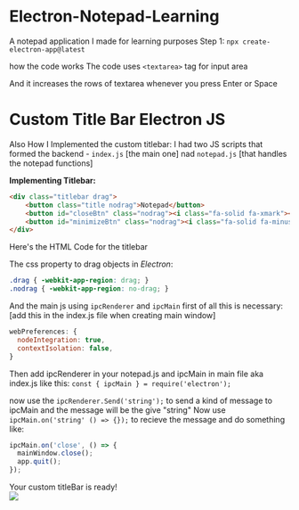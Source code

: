 # Electron-Notepad-Learning
A notepad application I made for learning purposes
Step 1: `npx create-electron-app@latest`

how the code works
The code uses `<textarea>` tag for input area

And it increases the rows of textarea whenever you press Enter or Space

# Custom Title Bar Electron JS
Also How I Implemented the custom titlebar:
I had two JS scripts that formed the backend - `index.js` [the main one] nad `notepad.js` [that handles the notepad functions]

**Implementing Titlebar:**
```html
<div class="titlebar drag">
    <button class="title nodrag">Notepad</button>
    <button id="closeBtn" class="nodrag"><i class="fa-solid fa-xmark"></i></button>
    <button id="minimizeBtn" class="nodrag"><i class="fa-solid fa-minus"></i></button>
</div>
```
Here's the HTML Code for the titlebar

The css property to drag objects in _Electron_:
```css
.drag { -webkit-app-region: drag; }
.nodrag { -webkit-app-region: no-drag; }
```
And the main js using `ipcRenderer` and `ipcMain`
first of all this is necessary: [add this in the index.js file when creating main window]
```js
webPreferences: {
  nodeIntegration: true,
  contextIsolation: false,
}
``` 

Then add ipcRenderer in your notepad.js and ipcMain in main file aka index.js
like this: `const { ipcMain } = require('electron');`

now use the `ipcRenderer.Send('string');` to send a kind of message to ipcMain and the message will be the give "string"
Now use `ipcMain.on('string' () => {});` to recieve the message and do something like:

```js
ipcMain.on('close', () => {
  mainWindow.close();
  app.quit();
});
```

Your custom titleBar is ready! <br>
<img src="https://cdn.discordapp.com/attachments/888375074808287304/949979404409384980/unknown.png">


